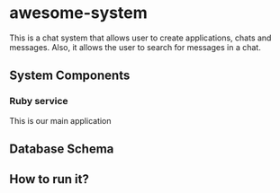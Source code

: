 # awesome-system
This is a chat system that allows user to create applications, chats and messages. Also, it allows the user to search for
messages in a chat.

## System Components

### Ruby service
This is our main application


## Database Schema
## How to run it?
